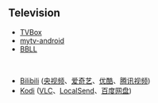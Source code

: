 ## Television

* [TVBox](https://github.com/o0HalfLife0o/TVBoxOSC)
* [mytv-android](https://github.com/yaoxieyoulei/mytv-android)
* [BBLL](https://github.com/xiaye13579/BBLL)

<br>

* [Bilibili](https://app.bilibili.com) ([央视频](https://www.yangshipin.cn)、[爱奇艺](https://app.iqiyi.com/tv/player/index.html)、[优酷](https://youku.com/product/index)、[腾讯视频](https://v.qq.com/download.html#TV))
* [Kodi](https://kodi.tv) ([VLC](https://www.videolan.org)、[LocalSend](https://localsend.org)、[百度网盘](https://pan.baidu.com))

